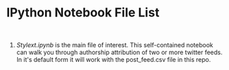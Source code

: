 # IPython Notebook File List

&nbsp;

1) *Stylext.ipynb* is the main file of interest. This self-contained notebook can walk you through authorship attribution of two or more twitter feeds. In it's default form it will work with the post_feed.csv file in this repo.
